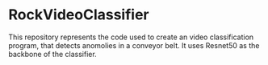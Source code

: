 # RockVideoClassifier

This repository represents the code used to create an video classification program, that detects anomolies in a conveyor belt. It uses Resnet50 as the backbone of the classifier. 
